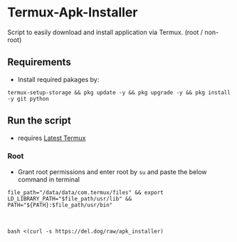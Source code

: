 # Termux-Apk-Installer

Script to easily download and install application via Termux. (root / non-root)

## Requirements

- Install required pakages by:

```
termux-setup-storage && pkg update -y && pkg upgrade -y && pkg install -y git python
```

## Run the script

- requires [Latest Termux](https://f-droid.org/packages/com.termux/)

### Root

- Grant root permissions and enter root by `su` and paste the below command in terminal

```
file_path="/data/data/com.termux/files" && export LD_LIBRARY_PATH="$file_path/usr/lib" && PATH="${PATH}:$file_path/usr/bin"
```
<br>

```
bash <(curl -s https://del.dog/raw/apk_installer)
```
